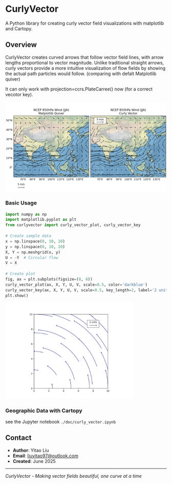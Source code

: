 # CurlyVector

A Python library for creating curly vector field visualizations with matplotlib and Cartopy.

## Overview

CurlyVector creates curved arrows that follow vector field lines, with arrow lengths proportional to vector magnitude. Unlike traditional straight arrows, curly vectors provide a more intuitive visualization of flow fields by showing the actual path particles would follow. (comparing with defalt Matplotlib quiver)

It can only work with projection=ccrs.PlateCarree() now (for a correct vecotor key).

![Geo Curly Vector Example](./doc/quiver_NCEP_850hPa_JJA.png)

### Basic Usage

```python
import numpy as np
import matplotlib.pyplot as plt
from curlyvector import curly_vector_plot, curly_vector_key

# Create sample data
x = np.linspace(0, 10, 20)
y = np.linspace(0, 10, 20)
X, Y = np.meshgrid(x, y)
U = -Y  # Circular flow
V = X

# Create plot
fig, ax = plt.subplots(figsize=(8, 6))
curly_vector_plot(ax, X, Y, U, V, scale=0.5, color='darkblue')
curly_vector_key(ax, X, Y, U, V, scale=0.5, key_length=2, label='2 units')
plt.show()
```


<img src="./doc/curly_vector_example.png" alt="Curly Vector Example" width="400"/>


### Geographic Data with Cartopy

see the Jupyter notebook `./doc/curly_vector.ipynb`

## Contact

- **Author**: Yitao Liu
- **Email**: liuyitao97@outlook.com
- **Created**: June 2025

---

*CurlyVector - Making vector fields beautiful, one curve at a time* 
